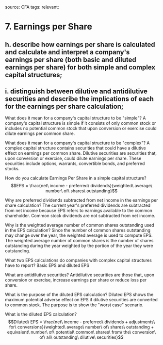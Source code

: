 source: CFA
tags: 
relevant: 

# 7. Earnings per Share

## h. describe how earnings per share is calculated and calculate and interpret a company's earnings per share (both basic and diluted earnings per share) for both simple and complex capital structures;
## i. distinguish between dilutive and antidilutive securities and describe the implications of each for the earnings per share calculation;

What does it mean for a company's capital structure to be "simple"?
A company's capital structure is simple if it consists of only common stock or includes no potential common stock that upon conversion or exercise could dilute earnings per common share. 

What does it mean for a company's capital structure to be "complex"?
A complex capital structure contains securities that could have a dilutive effect on earnings per common share. Dilutive securities are securities that, upon conversion or exercise, could dilute earnings per share. These securities include options, warrants, convertible bonds, and preferred stocks.

How do you calculate Earnings Per Share in a simple capital structure?
$$EPS = \frac{net\ income - preferred\ dividends}{weighted\ average\ number\ of\ shares\ outstanding}$$

Why are preferred dividends subtracted from net income in the earnings per share calculation?
The current year's preferred dividends are subtracted from net income because EPS refers to earnings available to the common shareholder. Common stock dividends are not subtracted from net income.

Why is the weighted average number of common shares outstanding used in the EPS calculation?
Since the number of common shares outstanding may change over the year, the weighted average is used to compute EPS. The weighted average number of common shares is the number of shares outstanding during the year weighted by the portion of the year they were outstanding.

What two EPS calculations do companies with complex capital structures have to report?
Basic EPS and diluted EPS

What are antidilutive securities?
Antidilutive securities are those that, upon conversion or exercise, increase earnings per share or reduce loss per share. 

What is the purpose of the diluted EPS calculation?
Diluted EPS shows the maximum potential adverse effect on EPS if dilutive securities are converted to common stock. The purpose is to show the "worst case" scenario.

What is the diluted EPS calculation?
$$Diluted\ EPS = \frac{net\ income - preferred\ dividends + adjustments\ for\ conversions}{weighted\ average\ number\ of\ shares\ outstanding + equivalent\ number\ of\ potential\ common\ shares\ from\ the\ conversion\ of\ all\ outstanding\ dilutive\ securities}$$

